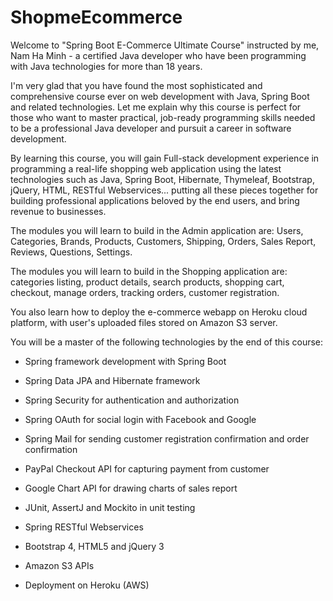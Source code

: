 # ShopmeEcommerce
Welcome to "Spring Boot E-Commerce Ultimate Course" instructed by me, Nam Ha Minh - a certified Java developer who have been programming with Java technologies for more than 18 years.

I'm very glad that you have found the most sophisticated and comprehensive course ever on web development with Java, Spring Boot and related technologies. Let me explain why this course is perfect for those who want to master practical, job-ready programming skills needed to be a professional Java developer and pursuit a career in software development.

By learning this course, you will gain Full-stack development experience in programming a real-life shopping web application using the latest technologies such as Java, Spring Boot, Hibernate, Thymeleaf, Bootstrap, jQuery, HTML, RESTful Webservices... putting all these pieces together for building professional applications beloved by the end users, and bring revenue to businesses.

The modules you will learn to build in the Admin application are: Users, Categories, Brands, Products, Customers, Shipping, Orders, Sales Report, Reviews, Questions, Settings.

The modules you will learn to build in the Shopping application are: categories listing, product details, search products, shopping cart, checkout, manage orders, tracking orders, customer registration.

You also learn how to deploy the e-commerce webapp on Heroku cloud platform, with user's uploaded files stored on Amazon S3 server.

You will be a master of the following technologies by the end of this course:

- Spring framework development with Spring Boot

- Spring Data JPA and Hibernate framework

- Spring Security for authentication and authorization

- Spring OAuth for social login with Facebook and Google

- Spring Mail for sending customer registration confirmation and order confirmation

- PayPal Checkout API for capturing payment from customer

- Google Chart API for drawing charts of sales report

- JUnit, AssertJ and Mockito in unit testing

- Spring RESTful Webservices

- Bootstrap 4, HTML5 and jQuery 3

- Amazon S3 APIs

- Deployment on Heroku (AWS)

